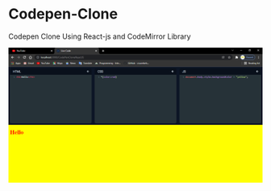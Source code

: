 # Codepen-Clone
Codepen Clone Using React-js and CodeMirror Library

[![MasterHead](https://github.com/anmolg84/Codepen-Clone/blob/main/Codepen-Clone.png)](https://www.linkedin.com/in/anmol-gupta-95b354211/)
